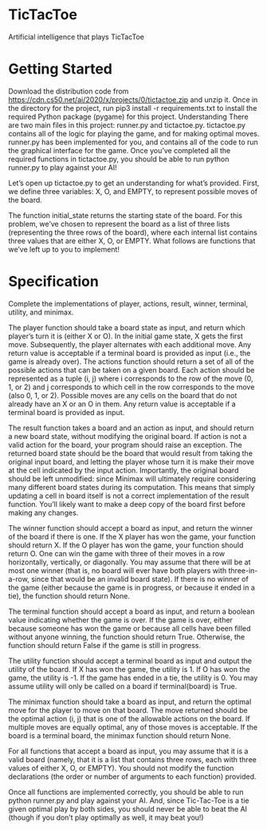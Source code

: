 # TicTacToe
Artificial intelligence that plays TicTacToe


# Getting Started
Download the distribution code from https://cdn.cs50.net/ai/2020/x/projects/0/tictactoe.zip and unzip it.
Once in the directory for the project, run pip3 install -r requirements.txt to install the required Python package (pygame) for this project.
Understanding
There are two main files in this project: runner.py and tictactoe.py. tictactoe.py contains all of the logic for playing the game, and for making optimal moves. runner.py has been implemented for you, and contains all of the code to run the graphical interface for the game. Once you’ve completed all the required functions in tictactoe.py, you should be able to run python runner.py to play against your AI!

Let’s open up tictactoe.py to get an understanding for what’s provided. First, we define three variables: X, O, and EMPTY, to represent possible moves of the board.

The function initial_state returns the starting state of the board. For this problem, we’ve chosen to represent the board as a list of three lists (representing the three rows of the board), where each internal list contains three values that are either X, O, or EMPTY. What follows are functions that we’ve left up to you to implement!

# Specification

Complete the implementations of player, actions, result, winner, terminal, utility, and minimax.

The player function should take a board state as input, and return which player’s turn it is (either X or O).
  In the initial game state, X gets the first move. Subsequently, the player alternates with each additional move.
  Any return value is acceptable if a terminal board is provided as input (i.e., the game is already over).
The actions function should return a set of all of the possible actions that can be taken on a given board.
  Each action should be represented as a tuple (i, j) where i corresponds to the row of the move (0, 1, or 2) and j corresponds to which cell in the row corresponds to the move      (also 0, 1, or 2).
  Possible moves are any cells on the board that do not already have an X or an O in them.
  Any return value is acceptable if a terminal board is provided as input.
  
The result function takes a board and an action as input, and should return a new board state, without modifying the original board.
  If action is not a valid action for the board, your program should raise an exception.
  The returned board state should be the board that would result from taking the original input board, and letting the player whose turn it is make their move at the cell            indicated by the input action.
  Importantly, the original board should be left unmodified: since Minimax will ultimately require considering many different board states during its computation. This means that    simply updating a cell in board itself is not a correct implementation of the result function. You’ll likely want to make a deep copy of the board first before making any          changes.
  
The winner function should accept a board as input, and return the winner of the board if there is one.
  If the X player has won the game, your function should return X. If the O player has won the game, your function should return O.
  One can win the game with three of their moves in a row horizontally, vertically, or diagonally.
  You may assume that there will be at most one winner (that is, no board will ever have both players with three-in-a-row, since that would be an invalid board state).
  If there is no winner of the game (either because the game is in progress, or because it ended in a tie), the function should return None.
  
The terminal function should accept a board as input, and return a boolean value indicating whether the game is over.
  If the game is over, either because someone has won the game or because all cells have been filled without anyone winning, the function should return True.
  Otherwise, the function should return False if the game is still in progress.
  
The utility function should accept a terminal board as input and output the utility of the board.
  If X has won the game, the utility is 1. If O has won the game, the utility is -1. If the game has ended in a tie, the utility is 0.
  You may assume utility will only be called on a board if terminal(board) is True.
  
The minimax function should take a board as input, and return the optimal move for the player to move on that board.
  The move returned should be the optimal action (i, j) that is one of the allowable actions on the board. If multiple moves are equally optimal, any of those moves is acceptable.
  If the board is a terminal board, the minimax function should return None.
  
For all functions that accept a board as input, you may assume that it is a valid board (namely, that it is a list that contains three rows, each with three values of either X, O, or EMPTY). You should not modify the function declarations (the order or number of arguments to each function) provided.

Once all functions are implemented correctly, you should be able to run python runner.py and play against your AI. And, since Tic-Tac-Toe is a tie given optimal play by both sides, you should never be able to beat the AI (though if you don’t play optimally as well, it may beat you!)
